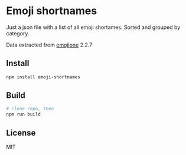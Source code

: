 # Emoji shortnames

Just a json file with a list of all emoji shortames. Sorted and grouped by category.

Data extracted from [emojione](https://emojione.com) 2.2.7

## Install

```bash
npm install emoji-shortnames
```

## Build

```bash
# clone repo, then
npm run build
```


## License

MIT
